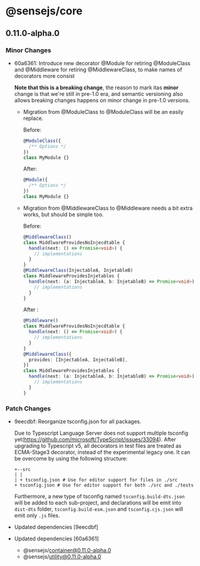 # @sensejs/core

## 0.11.0-alpha.0

### Minor Changes

- 60a6361: Introduce new decorator @Module for retiring @ModuleClass and @Middleware
  for retiring @MiddlewareClass, to make names of decorators more consist

  **Note that this is a breaking change**, the reason to mark itas **minor**
  change is that we're still in pre-1.0 era, and semantic versioning also
  allows breaking changes happens on minor change in pre-1.0 versions.

  - Migration from @ModuleClass to @ModuleClass will be an easily replace.

    Before:

    ```ts
    @ModuleClass({
      /** Options */
    })
    class MyModule {}
    ```

    After:

    ```ts
    @Module({
      /** Options */
    })
    class MyModule {}
    ```

  - Migration from @MiddlewareClass to @Middleware needs a bit extra works,
    but should be simple too.

    Before:

    ```ts
    @MiddlewareClass()
    class MiddlwareProvidesNoInjecdtable {
      handle(next: () => Promise<void>) {
        // implementations
      }
    }
    @MiddlewareClass(InjectableA, InjetableB)
    class MiddlewareProvidesInjetables {
      handle(next: (a: InjectableA, b: InjetableB) => Promise<void>) {
        // implementations
      }
    }
    ```

    After :

    ```ts
    @Middleware()
    class MiddlwareProvidesNoInjecdtable {
      handle(next: () => Promise<void>) {
        // implementations
      }
    }
    @MiddlewareClass({
      provides: [InjectableA, InjectableB],
    })
    class MiddlewareProvidesInjetables {
      handle(next: (a: InjectableA, b: InjetableB) => Promise<void>) {
        // implementations
      }
    }
    ```

### Patch Changes

- 9eecdbf: Reorganize tsconfig.json for all packages.

  Due to Typescript Language Server does not support multiple tsconfig yet(https://github.com/microsoft/TypeScript/issues/33094). After upgrading to Typescript v5, all decorators in test files are treated as ECMA-Stage3 decorator, instead of the experimental legacy one. It can be overcome by using the following structure:

  ```
  +--src
  | |
  | + tsconfig.json # Use for editor support for files in ./src
  + tsconfig.json # Use for editor support for both ./src and ./tests
  ```

  Furthermore, a new type of tsconfig named `tsconfig.build-dts.json` will be added to each sub-project, and declarations will be emit into `dist-dts` folder, `tsconfig.build-esm.json` and `tsconfig.cjs.json` will emit only `.js` files.

- Updated dependencies [9eecdbf]
- Updated dependencies [60a6361]
  - @sensejs/container@0.11.0-alpha.0
  - @sensejs/utility@0.11.0-alpha.0
